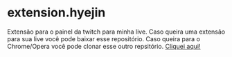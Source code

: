 # extension.hyejin
Extensão para o painel da twitch para minha live. Caso queira uma extensão para sua live você pode baixar esse repositório. Caso queira para o Chrome/Opera você pode clonar esse outro repsitório. [Cliquei aqui!](https://github.com/nicaksks/extension.hyejin)
